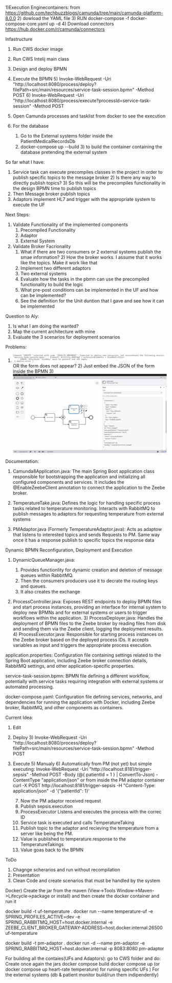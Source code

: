 1)Execution Enginecontainers: from https://github.com/techbuzzblogs/camunda/tree/main/camunda-platform-8.0.0
   2) dowload the YAML file
   3) RUN docker-compose -f docker-compose-core.yaml up -d
   4) Download connectors https://hub.docker.com/r/camunda/connectors


Infastructure
1) Run CWS docker image
2) Run CWS Intelij main class
3) Design and deploy BPMN
4) Execute the BPMN
   5) Invoke-WebRequest -Uri "http://localhost:8080/process/deploy?filePath=src/main/resources/service-task-session.bpmn" -Method POST
   6) Invoke-WebRequest -Uri "http://localhost:8080/process/execute?processId=service-task-session" -Method POST

5) Open Camunda processes and tasklist from docker to see the execution
6) For the database
   1) Go to the External systems folder inside the PatientMedicalRecordsDb
   2) docker-compose up --build 
      3) to build the container containing the database pretending the external system

So far what I have:
1) Service task can execute precompiles classes in the project in order to publish specific topics to the message broker
   2) Is there any way to directly publish topics?
   3) So this will be the precompiles functionality in the design BPMN time to publish topics
3) Then Message broker publish topics
4) Adaptors implement HL7 and trigger with the appropriate system to execute the UF

Next Steps:
1) Validate Functionality of the implemented components
   1) Precompiled Functionality
   2) Adaptor
   3) External System
2) Validate Broker Facrionality
   1) What if there are two consumers or 2 external systems publish the smae information?
      2) How the broker works. I  assume that it works like the topics. Make it work like that
   2) Implement two different adaptors 
   3) Two external systems 
   4) Evaluate how the tasks in the pbmn can use the precompiled functionality to build the logic
   5) What pre-post conditions can be implemented in the UF and how can be implemented?
   6) See the definition for the Unit duntion that I gave and see how it can be implemented

Question to Aly:
1) Is what I am doing the wanted?
2) Map the current architecture with mine
3) Evaluate the 3 scenarios for deployment scenarios

Problems:
1) ![img.png](img.png) OR the form does not appear?
   2) Just embed the JSON of the form inside the BPMN
      3) ![img_1.png](img_1.png)


Documentation:

1) Camunda8Application.java: The main Spring Boot application class responsible for bootstrapping the application and initializing all configured components and services. It includes the @EnableZeebeClient annotation to connect the application to the Zeebe broker.

2) TemperatureTake.java: Defines the logic for handling specific process tasks related to temperature monitoring. Interacts with RabbitMQ to publish messages to adaptors for requesting temperature from external systems

3) PMAdaptor.java (Formerly TemperatureAdaptor.java): Acts as adaptow that listens to interested topics and sends Requests to PM. Same way once it has a response publish to specific topics the response data

Dynamic BPMN Reconfiguration, Deployment and Execution

1) DynamicQueueManager.java: 
   1) Provides functionlity for dynamic creation and deletion of message queues within RabbitMQ.
   2) Then the consumers producers use it to decrate the routing keys and queues.
   3) It also creates the exchange 

2) ProcessController.java: Exposes REST endpoints to deploy BPMN files and start process instances, providing an interface for internal system to deploy new BPMNs and for external systems or users to trigger workflows within the application. 
   3) ProcessDeployer.java: Handles the deployment of BPMN files to the Zeebe broker by reading files from disk and sending them via the Zeebe client, logging the deployment results. 
   4) ProcessExecutor.java: Responsible for starting process instances on the Zeebe broker based on the deployed process IDs. It accepts variables as input and triggers the appropriate process execution.


application.properties: Configuration file containing settings related to the Spring Boot application, including Zeebe broker connection details, RabbitMQ settings, and other application-specific properties.


service-task-session.bpmn: BPMN file defining a different workflow, potentially with service tasks requiring integration with external systems or automated processing.

docker-compose.yaml: Configuration file defining services, networks, and dependencies for running the application with Docker, including Zeebe broker, RabbitMQ, and other components as containers.


Current Idea:

1) Edit
2) Deploy
   3) Invoke-WebRequest -Uri "http://localhost:8080/process/deploy?filePath=src/main/resources/service-task-session.bpmn" -Method POST
4) Execute 
   5) Manualy 
   6) Automatically from PM (not yet) but simple executing: Invoke-WebRequest -Uri "http://localhost:8181/trigger-sepsis" -Method POST -Body (@{ patientId = 1 } | ConvertTo-Json) -ContentType "application/json" or from inside the PM adaptor container    curl -X POST http://localhost:8181/trigger-sepsis -H "Content-Type: application/json" -d '{"patientId": 1}'

      7) Now the PM adaptor received request 
      8) Publish sepsis.execution
      9) ProcessExecutor Listens and executes the process with the correc ID
      10) Service task is executed and calls TemperatureTaking
      11) Publish topic to the adaptor and recieving the temperature from a server like being the PM.
      12) Value is published to temperature.response to the TemperatureTakings
      13) Value goas back to the BPMN

ToDo
1) Chagnge scherarios and run without recompilation
2) Presentation
3) Clean Code and create scenarios that must be handled by the system

Docker)
Create the jar from the maven (View->Tools Window->Maven->Lifecycle->package or install) and then create the docker container and run it

docker build -t uf-temperature .
docker run --name temperature-uf -e SPRING_PROFILES_ACTIVE=dev -e SPRING_RABBITMQ_HOST=host.docker.internal -e ZEEBE_CLIENT_BROKER_GATEWAY-ADDRESS=host.docker.internal:26500 uf-temperature


docker build -t pm-adaptor .
docker run -d --name pm-adaptor -e SPRING_RABBITMQ_HOST=host.docker.internal -p 8083:8080  pm-adaptor



For building all the contaies(UFs and Adaptors):
go to CWS folder and do:
Create once again the jars
docker compose build
docker compose up (or docker compose up heart-rate temperature) for runing specific UFs
)
For the external systems (db & patient monitor build/run them indipendently)
